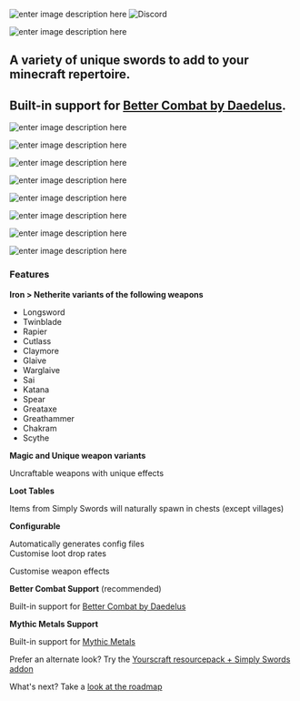 ![enter image description here](https://img.shields.io/badge/ENVIRONMENT-CLIENT%20&%20SERVER-orange?style=for-the-badge&logo=)
![Discord](https://img.shields.io/discord/1020119045925773382?color=5865f2&label=%20&logo=Discord&logoColor=ffffff&style=for-the-badge)

![enter image description here](https://cdn.modrinth.com/data/bK3Ubu9p/images/0dd3d1284fa65eace85ee94c69306b6ce2d70437.png)

## A variety of unique swords to add to your minecraft repertoire.

## Built-in support for  [Better Combat by Daedelus](https://modrinth.com/mod/better-combat).



![enter image description here](https://cdn.modrinth.com/data/bK3Ubu9p/images/fe3bcc2e75c3addfb586dda284caf3d761ca5867.png)

![enter image description here](https://cdn.modrinth.com/data/bK3Ubu9p/images/5bef27477683de3b0957ebb1b02ca0d12a58973b.png)

![enter image description here](https://cdn.modrinth.com/data/bK3Ubu9p/images/89c7cd515b834a0dcd6bcfd1d25a02bd7397ea12.png)

![enter image description here](https://cdn.modrinth.com/data/bK3Ubu9p/images/4c6012de8437af9056e7b9921cb6452ce045de82.gif)

![enter image description here](https://cdn.modrinth.com/data/bK3Ubu9p/images/01bcec1ea6fc975e6ca31a2e04de3bf5e9ff2339.jpeg)

![enter image description here](https://cdn.modrinth.com/data/bK3Ubu9p/images/085e6143d0749caf803b3cca794aea54f80fea0c.jpeg)

![enter image description here](https://cdn.modrinth.com/data/bK3Ubu9p/images/15fd24f913da9bac5e408a3b1c8e56456f0864e6.gif)

![enter image description here](https://cdn.modrinth.com/data/bK3Ubu9p/images/7f8412146b3b5792c9c9aaecb0d43849a04ef977.jpeg)



### Features

**Iron > Netherite variants of the following weapons**

-   Longsword
-   Twinblade
-   Rapier
-   Cutlass
-   Claymore
-   Glaive
-   Warglaive
-   Sai
-   Katana
-   Spear
-   Greataxe
-   Greathammer
-   Chakram
-   Scythe

**Magic and Unique weapon variants**

Uncraftable weapons with unique effects

**Loot Tables**

Items from Simply Swords will naturally spawn in chests (except villages)

**Configurable**

Automatically generates config files  
Customise loot drop rates

Customise weapon effects

**Better Combat Support** (recommended)

Built-in support for [Better Combat by Daedelus](https://www.curseforge.com/minecraft/mc-mods/better-combat-by-daedelus)

**Mythic Metals Support**

Built-in support for [Mythic Metals](https://www.curseforge.com/minecraft/mc-mods/mythicmetals)

Prefer an alternate look? Try the  [Yourscraft resourcepack + Simply Swords addon](https://www.curseforge.com/minecraft/texture-packs/yourscraft/files/all)

What's next? Take a  [look at the roadmap](https://www.curseforge.com/linkout?remoteUrl=https%253a%252f%252ftrello.com%252fb%252fg6xyfkGr%252fsimply-swords-features)
